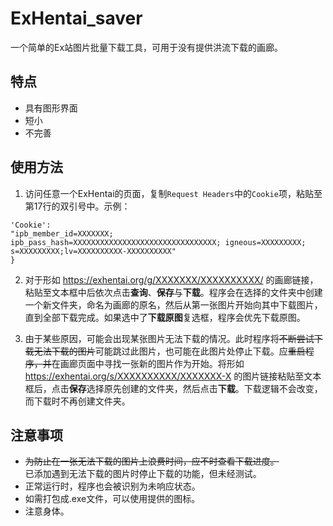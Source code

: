 # ExHentai_saver
一个简单的Ex站图片批量下载工具，可用于没有提供洪流下载的画廊。

## 特点
+ 具有图形界面
+ 短小
+ 不完善

## 使用方法
1. 访问任意一个ExHentai的页面，复制`Request Headers`中的`Cookie`项，粘贴至第17行的双引号中。示例：  
```
'Cookie':
"ipb_member_id=XXXXXXX; ipb_pass_hash=XXXXXXXXXXXXXXXXXXXXXXXXXXXXXXXX; igneous=XXXXXXXXX; s=XXXXXXXXX;lv=XXXXXXXXXX-XXXXXXXXXX"
}
```

2. 对于形如 https://exhentai.org/g/XXXXXXX/XXXXXXXXXX/ 的画廊链接，粘贴至文本框中后依次点击**查询**、**保存**与**下载**。程序会在选择的文件夹中创建一个新文件夹，命名为画廊的原名，然后从第一张图片开始向其中下载图片，直到全部下载完成。如果选中了**下载原图**复选框，程序会优先下载原图。

3. 由于某些原因，可能会出现某张图片无法下载的情况。此时程序将~~不断尝试下载无法下载的图片~~可能跳过此图片，也可能在此图片处停止下载。应~~重启程序，并~~在画廊页面中寻找一张新的图片作为开始。将形如 https://exhentai.org/s/XXXXXXXXXX/XXXXXXX-X 的图片链接粘贴至文本框后，点击**保存**选择原先创建的文件夹，然后点击**下载**。下载逻辑不会改变，而下载时不再创建文件夹。

## 注意事项
+ ~~为防止在一张无法下载的图片上浪费时间，应不时查看下载进度。~~  
已添加遇到无法下载的图片时停止下载的功能，但未经测试。
+ 正常运行时，程序也会被识别为未响应状态。
+ 如需打包成.exe文件，可以使用提供的图标。
+ 注意身体。
